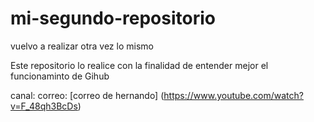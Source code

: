 # mi-segundo-repositorio
vuelvo  a realizar otra vez lo mismo

Este repositorio lo realice con la finalidad de entender mejor el funcionaminto de Gihub

canal:
correo: 
[correo de hernando] (https://www.youtube.com/watch?v=F_48qh3BcDs)
